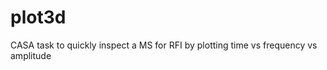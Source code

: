 plot3d
======

CASA task to quickly inspect a MS for RFI by plotting time vs frequency vs amplitude
